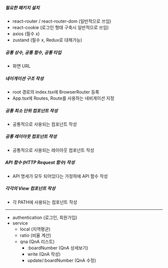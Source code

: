 ##### 필요한 패키지 설치
- react-router / react-router-dom (일반적으로 쓰임)
- react-cookie (로그인 형태 구축시 일반적으로 쓰임)
- axios (필수 x) 
- zustand (필수 x, Redux로 대채가능)

##### 공통 상수, 공통 함수, 공통 타입
- 화면 URL

##### 네이게이션 구조 작성
- root 경로의 index.tsx에 BrowserRouter 등록
- App.tsx에 Routes, Route를 사용하는 네비게이션 지정

##### 공통 최소 단위 컴포넌트 작성
- 공통적으로 사용되는 컴포넌트 작성

##### 공통 레이아웃 컴포넌트 작성
- 공통적으로 사용되는 레이아웃 컴포넌트 작성

##### API 함수 (HTTP Request 함수) 작성
- API 명세가 모두 되어있다는 가정하에 API 함수 작성

##### 각각의 View 컴포넌트 작성
- 각 PATH에 사용되는 컴포넌트 작성

--------------------------------
- authentication (로그인, 회원가입)
- service
    - local (지역평균)
    - ratio (비율 계산)
    - qna (QnA 리스트)
        - :boardNumber (QnA 상세보기)
        - write (QnA 작성)
        - update/:boardNumber (QnA 수정)